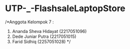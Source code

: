 # UTP-_-FlashsaleLaptopStore
/*Anggota Kelompok 7 :
1. Ananda Sheva Hidayat (2217051096)
2. Dede Juniar Putra (2217051015)
3. Farid Sidhiq (2257051028)
*/
